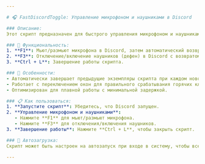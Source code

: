 ```yaml
---

# 🎧 FastDiscordToggle: Управление микрофоном и наушниками в Discord

### Описание:
Этот скрипт предназначен для быстрого управления микрофоном и наушниками в Discord с помощью горячих клавиш. Скрипт позволяет быстро мьютить микрофон и отключать наушники, сохраняя активное окно.

### 🚀 Функциональность:
1. **F1**: Мьют/размьют микрофона в Discord, затем автоматический возврат к активному окну.
2. **F3**: Отключение/включение наушников (дефен) в Discord с возвратом к активному окну.
3. **Ctrl + L**: Завершение работы скрипта.

### 🌟 Особенности:
- Автоматически завершает предыдущие экземпляры скрипта при каждом новом запуске, чтобы избежать дублирования.
- Работает с переключением окон для правильного срабатывания горячих клавиш Discord.
- Оптимизирован для плавной работы с минимальной задержкой.

### 📋 Как пользоваться:
1. **Запустите скрипт**: Убедитесь, что Discord запущен.
2. **Управление микрофоном и наушниками**:
   - Нажмите **F1** для мьют/размьют микрофона.
   - Нажмите **F3** для отключения/включения наушников.
3. **Завершение работы**: Нажмите **Ctrl + L**, чтобы закрыть скрипт.

### 📂 Автозагрузка:
Скрипт может быть настроен на автозапуск при входе в систему, чтобы всегда быть готовым к использованию.

---
```

